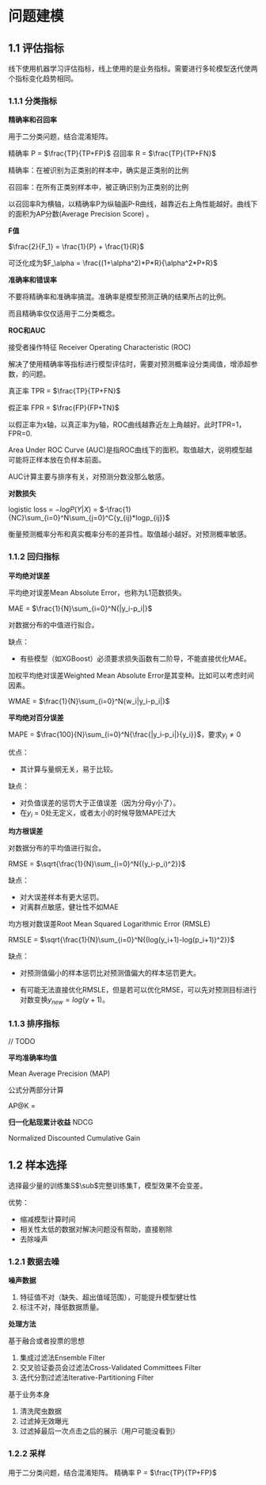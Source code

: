 # 问题建模

## 1.1 评估指标
线下使用机器学习评估指标，线上使用的是业务指标。需要进行多轮模型迭代使两个指标变化趋势相同。  

### 1.1.1 分类指标
**精确率和召回率**  

用于二分类问题，结合混淆矩阵。   

精确率 P = $\frac{TP}{TP+FP}$
召回率 R = $\frac{TP}{TP+FN}$  

精确率：在被识别为正类别的样本中，确实是正类别的比例

召回率：在所有正类别样本中，被正确识别为正类别的比例

以召回率R为横轴，以精确率P为纵轴画P-R曲线，越靠近右上角性能越好。曲线下的面积为AP分数(Average Precision Score)  。



**F值**

$\frac{2}{F_1} = \frac{1}{P} + \frac{1}{R}$

可泛化成为$F_\alpha = \frac{(1+\alpha^2)*P*R}{\alpha^2*P+R}$



**准确率和错误率**

不要将精确率和准确率搞混。准确率是模型预测正确的结果所占的比例。

而且精确率仅仅适用于二分类概念。



**ROC和AUC**

接受者操作特征 Receiver Operating Characteristic (ROC)

解决了使用精确率等指标进行模型评估时，需要对预测概率设分类阈值，增添超参数，的问题。

真正率 TPR = $\frac{TP}{TP+FN}$  

假正率 FPR = $\frac{FP}{FP+TN}$   

以假正率为x轴，以真正率为y轴，ROC曲线越靠近左上角越好。此时TPR=1，FPR=0.

Area Under ROC Curve (AUC)是指ROC曲线下的面积。取值越大，说明模型越可能将正样本放在负样本前面。

AUC计算主要与排序有关，对预测分数没那么敏感。



**对数损失**

logistic loss = $-logP(Y|X)$ = $-\frac{1}{NC}\sum_{i=0}^N\sum_{j=0}^C{y_{ij}*logp_{ij}}$

衡量预测概率分布和真实概率分布的差异性。取值越小越好。对预测概率敏感。



### 1.1.2 回归指标

**平均绝对误差**

平均绝对误差Mean Absolute Error，也称为L1范数损失。

MAE = $\frac{1}{N}\sum_{i=0}^N{|y_i-p_i|}$

对数据分布的中值进行拟合。

缺点：

- 有些模型（如XGBoost）必须要求损失函数有二阶导，不能直接优化MAE。

加权平均绝对误差Weighted Mean Absolute Error是其变种。比如可以考虑时间因素。

WMAE = $\frac{1}{N}\sum_{i=0}^N{w_i|y_i-p_i|}$



**平均绝对百分误差**

MAPE = $\frac{100}{N}\sum_{i=0}^N{\frac{|y_i-p_i|}{y_i}}$，要求$y_i\neq0$

优点：

- 其计算与量纲无关，易于比较。

缺点：

- 对负值误差的惩罚大于正值误差（因为分母y小了）。
- 在$y_i$ = 0处无定义，或者太小的时候导致MAPE过大



**均方根误差**

对数据分布的平均值进行拟合。

RMSE = $\sqrt{\frac{1}{N}\sum_{i=0}^N{(y_i-p_i)^2}}$

缺点：

- 对大误差样本有更大惩罚。
- 对离群点敏感，健壮性不如MAE

均方根对数误差Root Mean Squared Logarithmic Error (RMSLE)

RMSLE = $\sqrt{\frac{1}{N}\sum_{i=0}^N{(log(y_i+1)-log(p_i+1))^2}}$

缺点：

- 对预测值偏小的样本惩罚比对预测值偏大的样本惩罚更大。

- 有可能无法直接优化RMSLE，但是若可以优化RMSE，可以先对预测目标进行对数变换$y_{new}=log(y+1)$。



### 1.1.3 排序指标

// TODO

**平均准确率均值**

Mean Average Precision (MAP)

公式分两部分计算

AP@K = 



**归一化贴现累计收益** NDCG

Normalized Discounted Cumulative Gain



## 1.2 样本选择

选择最少量的训练集S$\sub$完整训练集T，模型效果不会变差。

优势：

- 缩减模型计算时间
- 相关性太低的数据对解决问题没有帮助，直接剔除
- 去除噪声



### 1.2.1 数据去噪

**噪声数据**

1. 特征值不对（缺失、超出值域范围），可能提升模型健壮性
2. 标注不对，降低数据质量。



**处理方法**

基于融合或者投票的思想

1. 集成过滤法Ensemble Filter
2. 交叉验证委员会过滤法Cross-Validated Committees Filter
3. 迭代分割过滤法Iterative-Partitioning Filter

基于业务本身

1. 清洗爬虫数据
2. 过滤掉无效曝光
3. 过滤掉最后一次点击之后的展示（用户可能没看到）



### 1.2.2 采样

用于二分类问题，结合混淆矩阵。 
精确率 P = $\frac{TP}{TP+FP}$




